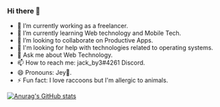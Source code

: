 ### Hi there 👋

<!--
**jackdelaguilavilla03/jackdelaguilavilla03** is a ✨ _special_ ✨ repository because its `README.md` (this file) appears on your GitHub profile.
Here are some ideas to get you started:
-->

- 🔭 I’m currently working as a freelancer.
- 🌱 I’m currently learning Web technology and Mobile Tech.
- 👯 I’m looking to collaborate on Productive Apps.
- 🤔 I'm looking for help with technologies related to operating systems.
- 💬 Ask me about Web Technology.
- 📫 How to reach me: jack_by3#4261 Discord.
- 😄 Pronouns: Jey🦝.
- ⚡ Fun fact: I love raccoons but I'm allergic to animals.

[![Anurag's GitHub stats](https://github-readme-stats.vercel.app/api?username=jackdelaguilavilla03)](https://github.com/jackdelaguilavilla03/github-readme-stats)
